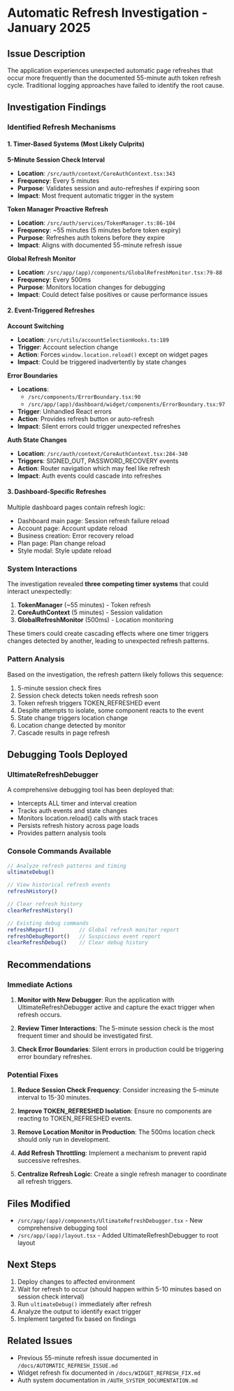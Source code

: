# Automatic Refresh Investigation - January 2025

## Issue Description
The application experiences unexpected automatic page refreshes that occur more frequently than the documented 55-minute auth token refresh cycle. Traditional logging approaches have failed to identify the root cause.

## Investigation Findings

### Identified Refresh Mechanisms

#### 1. Timer-Based Systems (Most Likely Culprits)

**5-Minute Session Check Interval**
- **Location**: `/src/auth/context/CoreAuthContext.tsx:343`
- **Frequency**: Every 5 minutes
- **Purpose**: Validates session and auto-refreshes if expiring soon
- **Impact**: Most frequent automatic trigger in the system

**Token Manager Proactive Refresh**
- **Location**: `/src/auth/services/TokenManager.ts:86-104`
- **Frequency**: ~55 minutes (5 minutes before token expiry)
- **Purpose**: Refreshes auth tokens before they expire
- **Impact**: Aligns with documented 55-minute refresh issue

**Global Refresh Monitor**
- **Location**: `/src/app/(app)/components/GlobalRefreshMonitor.tsx:79-88`
- **Frequency**: Every 500ms
- **Purpose**: Monitors location changes for debugging
- **Impact**: Could detect false positives or cause performance issues

#### 2. Event-Triggered Refreshes

**Account Switching**
- **Location**: `/src/utils/accountSelectionHooks.ts:189`
- **Trigger**: Account selection change
- **Action**: Forces `window.location.reload()` except on widget pages
- **Impact**: Could be triggered inadvertently by state changes

**Error Boundaries**
- **Locations**: 
  - `/src/components/ErrorBoundary.tsx:90`
  - `/src/app/(app)/dashboard/widget/components/ErrorBoundary.tsx:97`
- **Trigger**: Unhandled React errors
- **Action**: Provides refresh button or auto-refresh
- **Impact**: Silent errors could trigger unexpected refreshes

**Auth State Changes**
- **Location**: `/src/auth/context/CoreAuthContext.tsx:284-340`
- **Triggers**: SIGNED_OUT, PASSWORD_RECOVERY events
- **Action**: Router navigation which may feel like refresh
- **Impact**: Auth events could cascade into refreshes

#### 3. Dashboard-Specific Refreshes

Multiple dashboard pages contain refresh logic:
- Dashboard main page: Session refresh failure reload
- Account page: Account update reload
- Business creation: Error recovery reload
- Plan page: Plan change reload
- Style modal: Style update reload

### System Interactions

The investigation revealed **three competing timer systems** that could interact unexpectedly:

1. **TokenManager** (~55 minutes) - Token refresh
2. **CoreAuthContext** (5 minutes) - Session validation
3. **GlobalRefreshMonitor** (500ms) - Location monitoring

These timers could create cascading effects where one timer triggers changes detected by another, leading to unexpected refresh patterns.

### Pattern Analysis

Based on the investigation, the refresh pattern likely follows this sequence:

1. 5-minute session check fires
2. Session check detects token needs refresh soon
3. Token refresh triggers TOKEN_REFRESHED event
4. Despite attempts to isolate, some component reacts to the event
5. State change triggers location change
6. Location change detected by monitor
7. Cascade results in page refresh

## Debugging Tools Deployed

### UltimateRefreshDebugger
A comprehensive debugging tool has been deployed that:
- Intercepts ALL timer and interval creation
- Tracks auth events and state changes
- Monitors location.reload() calls with stack traces
- Persists refresh history across page loads
- Provides pattern analysis tools

### Console Commands Available

```javascript
// Analyze refresh patterns and timing
ultimateDebug()

// View historical refresh events
refreshHistory()

// Clear refresh history
clearRefreshHistory()

// Existing debug commands
refreshReport()        // Global refresh monitor report
refreshDebugReport()   // Suspicious event report
clearRefreshDebug()    // Clear debug history
```

## Recommendations

### Immediate Actions

1. **Monitor with New Debugger**: Run the application with UltimateRefreshDebugger active and capture the exact trigger when refresh occurs.

2. **Review Timer Interactions**: The 5-minute session check is the most frequent timer and should be investigated first.

3. **Check Error Boundaries**: Silent errors in production could be triggering error boundary refreshes.

### Potential Fixes

1. **Reduce Session Check Frequency**: Consider increasing the 5-minute interval to 15-30 minutes.

2. **Improve TOKEN_REFRESHED Isolation**: Ensure no components are reacting to TOKEN_REFRESHED events.

3. **Remove Location Monitor in Production**: The 500ms location check should only run in development.

4. **Add Refresh Throttling**: Implement a mechanism to prevent rapid successive refreshes.

5. **Centralize Refresh Logic**: Create a single refresh manager to coordinate all refresh triggers.

## Files Modified

- `/src/app/(app)/components/UltimateRefreshDebugger.tsx` - New comprehensive debugging tool
- `/src/app/(app)/layout.tsx` - Added UltimateRefreshDebugger to root layout

## Next Steps

1. Deploy changes to affected environment
2. Wait for refresh to occur (should happen within 5-10 minutes based on session check interval)
3. Run `ultimateDebug()` immediately after refresh
4. Analyze the output to identify exact trigger
5. Implement targeted fix based on findings

## Related Issues

- Previous 55-minute refresh issue documented in `/docs/AUTOMATIC_REFRESH_ISSUE.md`
- Widget refresh fix documented in `/docs/WIDGET_REFRESH_FIX.md`
- Auth system documentation in `/AUTH_SYSTEM_DOCUMENTATION.md`